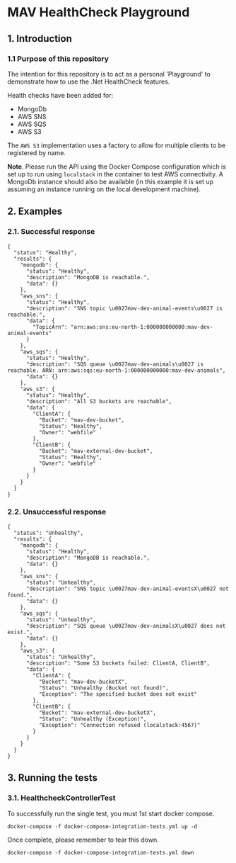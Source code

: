 # MAV HealthCheck Playground

## 1. Introduction

### 1.1 Purpose of this repository

The intention for this repository is to act as a personal 'Playground' to demonstrate how to use the .Net HealthCheck features.

Health checks have been added for:
 - MongoDb
 - AWS SNS
 - AWS SQS
 - AWS S3

The `AWS S3` implementation uses a factory to allow for multiple clients to be registered by name.

**Note**. Please run the API using the Docker Compose configuration which is set up to run using `localstack` in the container to test AWS connectivity. A MongoDb instance should also be available (in this example it is set up assuming an instance running on the local development machine).

## 2. Examples

### 2.1. Successful response

```
{
  "status": "Healthy",
  "results": {
    "mongodb": {
      "status": "Healthy",
      "description": "MongoDB is reachable.",
      "data": {}
    },
    "aws_sns": {
      "status": "Healthy",
      "description": "SNS topic \u0027mav-dev-animal-events\u0027 is reachable.",
      "data": {
        "TopicArn": "arn:aws:sns:eu-north-1:000000000000:mav-dev-animal-events"
      }
    },
    "aws_sqs": {
      "status": "Healthy",
      "description": "SQS queue \u0027mav-dev-animals\u0027 is reachable. ARN: arn:aws:sqs:eu-north-1:000000000000:mav-dev-animals",
      "data": {}
    },
    "aws_s3": {
      "status": "Healthy",
      "description": "All S3 buckets are reachable",
      "data": {
        "ClientA": {
          "Bucket": "mav-dev-bucket",
          "Status": "Healthy",
          "Owner": "webfile"
        },
        "ClientB": {
          "Bucket": "mav-external-dev-bucket",
          "Status": "Healthy",
          "Owner": "webfile"
        }
      }
    }
  }
}
```

### 2.2. Unsuccessful response

```
{
  "status": "Unhealthy",
  "results": {
    "mongodb": {
      "status": "Healthy",
      "description": "MongoDB is reachable.",
      "data": {}
    },
    "aws_sns": {
      "status": "Unhealthy",
      "description": "SNS topic \u0027mav-dev-animal-eventsX\u0027 not found.",
      "data": {}
    },
    "aws_sqs": {
      "status": "Unhealthy",
      "description": "SQS queue \u0027mav-dev-animalsX\u0027 does not exist.",
      "data": {}
    },
    "aws_s3": {
      "status": "Unhealthy",
      "description": "Some S3 buckets failed: ClientA, ClientB",
      "data": {
        "ClientA": {
          "Bucket": "mav-dev-bucketX",
          "Status": "Unhealthy (Bucket not found)",
          "Exception": "The specified bucket does not exist"
        },
        "ClientB": {
          "Bucket": "mav-external-dev-bucketX",
          "Status": "Unhealthy (Exception)",
          "Exception": "Connection refused (localstack:4567)"
        }
      }
    }
  }
}
```

## 3. Running the tests

### 3.1. HealthcheckControllerTest

To successfully run the single test, you must 1st start docker compose.

```
docker-compose -f docker-compose-integration-tests.yml up -d
```

Once complete, please remember to tear this down.

```
docker-compose -f docker-compose-integration-tests.yml down
```